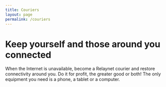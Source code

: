 ```yaml
---
title: Couriers
layout: page
permalink: /couriers
---
```


# Keep yourself and those around you connected

When the Internet is unavailable, become a Relaynet courier and restore connectivity around you. Do it for profit, the greater good or both! The only equipment you need is a phone, a tablet or a computer.
